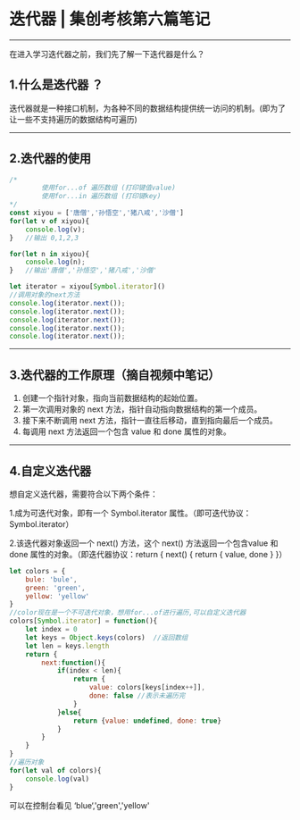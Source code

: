 # 迭代器 | 集创考核第六篇笔记

---

在进入学习迭代器之前，我们先了解一下迭代器是什么？

## 1.什么是迭代器 ？

​	迭代器就是一种接口机制，为各种不同的数据结构提供统一访问的机制。(即为了让一些不支持遍历的数据结构可遍历)

---

## 2.迭代器的使用

```javascript
/* 
        使用for...of 遍历数组 (打印键值value)
        使用for...in 遍历数组 (打印键key)
*/
const xiyou = ['唐僧','孙悟空','猪八戒','沙僧']
for(let v of xiyou){
    console.log(v);
}	//输出 0,1,2,3

for(let n in xiyou){
    console.log(n);
}	//输出'唐僧','孙悟空','猪八戒','沙僧'

let iterator = xiyou[Symbol.iterator]()
//调用对象的next方法
console.log(iterator.next());
console.log(iterator.next());
console.log(iterator.next());
console.log(iterator.next());
console.log(iterator.next());
```

---

## 3.迭代器的工作原理（摘自视频中笔记）

1. 创建一个指针对象，指向当前数据结构的起始位置。
2. 第一次调用对象的 next 方法，指针自动指向数据结构的第一个成员。
3. 接下来不断调用 next 方法，指针一直往后移动，直到指向最后一个成员。
4. 每调用 next 方法返回一个包含 value 和 done 属性的对象。 

---

## 4.自定义迭代器

想自定义迭代器，需要符合以下两个条件：

1.成为可迭代对象，即有一个 Symbol.iterator 属性。（即可迭代协议：Symbol.iterator）

2.该迭代器对象返回一个 next() 方法，这个 next() 方法返回一个包含value 和 done 属性的对象。（即迭代器协议：return { next() { return { value, done } }）

```javascript
let colors = {
    bule: 'bule',
    green: 'green',
    yellow: 'yellow'
}
//color现在是一个不可迭代对象，想用for...of进行遍历,可以自定义迭代器
colors[Symbol.iterator] = function(){
    let index = 0
    let keys = Object.keys(colors)	//返回数组
    let len = keys.length
    return {
        next:function(){
            if(index < len){
                return {
                    value: colors[keys[index++]],
                    done: false //表示未遍历完
                }
            }else{
             	return {value: undefined, done: true}   
            }
        }
	}
}
//遍历对象
for(let val of colors){
    console.log(val)
}
```

可以在控制台看见 ‘blue‘,'green','yellow'